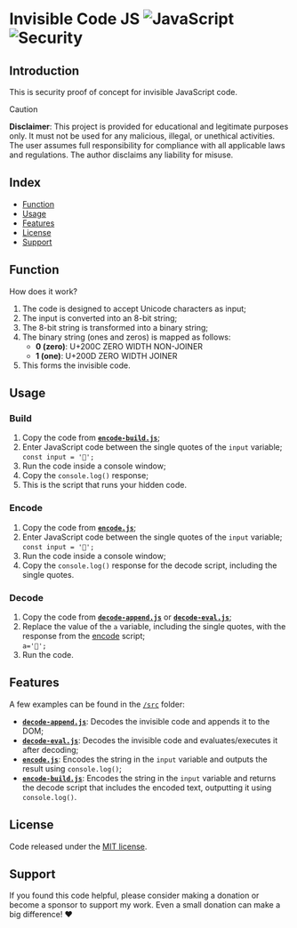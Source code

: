 # Invisible Code JS <picture><img alt="JavaScript" src="https://img.shields.io/badge/JavaScript-f7df1e"></picture> <picture><img alt="Security" src="https://img.shields.io/badge/Security-222222"></picture>

## Introduction
This is security proof of concept for invisible JavaScript code.

> [!CAUTION]
> **Disclaimer**: This project is provided for educational and legitimate purposes only. It must not be used for any malicious, illegal, or unethical activities. The user assumes full responsibility for compliance with all applicable laws and regulations. The author disclaims any liability for misuse.

## Index
- [Function](#function)
- [Usage](#usage)
- [Features](#features)
- [License](#license)
- [Support](#support)

## Function
How does it work?
1. The code is designed to accept Unicode characters as input;
2. The input is converted into an 8-bit string;
3. The 8-bit string is transformed into a binary string;
4. The binary string (ones and zeros) is mapped as follows:
   - **0 (zero)**: U+200C ZERO WIDTH NON-JOINER
   - **1 (one)**: U+200D ZERO WIDTH JOINER
5. This forms the invisible code.

## Usage
### Build
1. Copy the code from **[`encode-build.js`](/src/encode-build.js)**;
2. Enter JavaScript code between the single quotes of the `input` variable;\
```const input = '🔴';```
3. Run the code inside a console window;
4. Copy the `console.log()` response;
5. This is the script that runs your hidden code.

### Encode
1. Copy the code from **[`encode.js`](/src/encode.js)**;
2. Enter JavaScript code between the single quotes of the `input` variable;\
```const input = '🔴';```
3. Run the code inside a console window;
4. Copy the `console.log()` response for the decode script, including the single quotes.

### Decode
1. Copy the code from **[`decode-append.js`](/src/decode-append.js)** or **[`decode-eval.js`](/src/decode-eval.js)**;
2. Replace the value of the `a` variable, including the single quotes, with the response from the [encode](#encode) script;\
```a='🔴';```
3. Run the code.

## Features
A few examples can be found in the [`/src`](/src) folder:
- **[`decode-append.js`](/src/decode-append.js)**: Decodes the invisible code and appends it to the DOM;
- **[`decode-eval.js`](/src/decode-eval.js)**: Decodes the invisible code and evaluates/executes it after decoding;
- **[`encode.js`](/src/encode.js)**: Encodes the string in the `input` variable and outputs the result using `console.log()`;
- **[`encode-build.js`](/src/encode-build.js)**: Encodes the string in the `input` variable and returns the decode script that includes the encoded text, outputting it using `console.log()`.

## License
Code released under the [MIT license](LICENSE.md).

## Support
If you found this code helpful, please consider making a donation or become a sponsor to support my work. Even a small donation can make a big difference! ❤️
